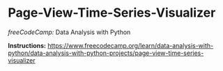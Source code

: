 # Page-View-Time-Series-Visualizer
*freeCodeCamp:* Data Analysis with Python

**Instructions:** https://www.freecodecamp.org/learn/data-analysis-with-python/data-analysis-with-python-projects/page-view-time-series-visualizer
